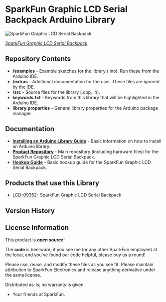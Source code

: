 SparkFun Graphic LCD Serial Backpack Arduino Library
========================================

![SparkFun Graphic LCD Serial Backpack](https://cdn.sparkfun.com//assets/parts/2/9/2/2/09352-01.jpg)

[*SparkFun Graphic LCD Serial Backpack*](https://www.sparkfun.com/products/9352)

Repository Contents
-------------------

* **/examples** - Example sketches for the library (.ino). Run these from the Arduino IDE. 
* **/extras** - Additional documentation for the user. These files are ignored by the IDE. 
* **/src** - Source files for the library (.cpp, .h).
* **keywords.txt** - Keywords from this library that will be highlighted in the Arduino IDE. 
* **library.properties** - General library properties for the Arduino package manager. 

Documentation
--------------

* **[Installing an Arduino Library Guide](https://learn.sparkfun.com/tutorials/installing-an-arduino-library)** - Basic information on how to install an Arduino library.
* **[Product Repository](https://github.com/sparkfun/GraphicLCD_Serial_Backpack)** - Main repository (including hardware files) for the SparkFun Graphic LCD Serial Backpack.
* **[Hookup Guide](https://learn.sparkfun.com/tutorials/serial-graphic-lcd-hookup/?_ga=1.12355956.1126191215.1366741676)** - Basic hookup guide for the SparkFun Graphic LCD Serial Backpack.

Products that use this Library 
---------------------------------

* [LCD-09352](https://www.sparkfun.com/products/9352)- SparkFun Graphic LCD Serial Backpack

Version History
---------------


License Information
-------------------

This product is _**open source**_! 

The **code** is beerware; if you see me (or any other SparkFun employee) at the local, and you've found our code helpful, please buy us a round!

Please use, reuse, and modify these files as you see fit. Please maintain attribution to SparkFun Electronics and release anything derivative under the same license.

Distributed as-is; no warranty is given.

- Your friends at SparkFun.


